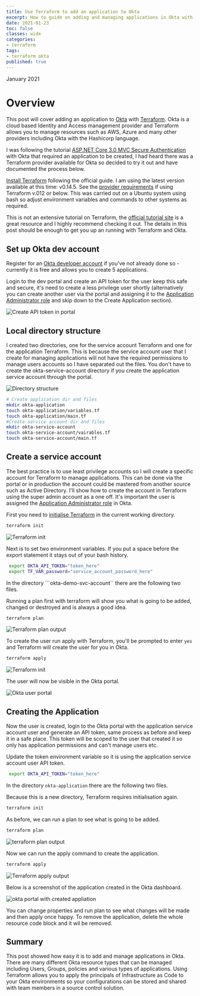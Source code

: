 ```yaml
---
title: Use Terraform to add an application to Okta
excerpt: How to guide on adding and managing applications in Okta with Terraform.
date: 2021-01-23
toc: false
classes: wide
categories:
- terraform
tags:
- terraform okta
published: true
---
```

January 2021

# Overview

This post will cover adding an application to [Okta] with [Terraform].
Okta is a cloud based Identity and Access management provider and Terraform allows you to manage resources such as AWS, Azure and many other providers including Okta with the Hashicorp language.

I was following the tutorial [ASP.NET Core 3.0 MVC Secure Authentication] with Okta that required an application to be created, I had heard there was a Terraform provider available for Okta so decided to try it out and have documented the process below.

[Install Terraform] following the official guide. I am using the latest version available at this time: v0.14.5. See the [provider requirements] if using Terraform v.012 or below.
This was carried out on a Ubuntu system using bash so adjust environment variables and commands to other systems as required.

This is not an extensive tutorial on Terraform, the [official tutorial site] is a great resource and I highly recommend checking it out. The details in this post should be enough to get you up an running with Terraform and Okta.

## Set up Okta dev account

Register for an [Okta developer account] if you've not already done so - currently it is free and allows you to create 5 applications.

Login to the dev portal and create an API token for the user keep this safe and secure, it's need to create a less privilege user shortly (alternatively you can create another user via the portal and assigning it to the [Application Administrator role] and skip down to the Create Application section).

![Create API token in portal](/images/terraform-okta/api-token.png)

## Local directory structure

I created two directories, one for the service account Terraform and one for the application Terraform. This is because the service account user that I create for managing applications will not have the required permissions to manage users accounts so I have separated out the files. You don't have to create the okta-service-account directory if you create the application service account through the portal.

![Directory structure](/images/terraform-okta/tree.png)

```bash
# Create application dir and files
mkdir okta-application
touch okta-application/variables.tf
touch okta-application/main.tf
#Create service account dir and files
mkdir okta-service-account
touch okta-service-account/vairables.tf
touch okta-service-account/main.tf
```

## Create a service account

The best practice is to use least privilege accounts so I will create a specific account for Terraform to manage applications. This can be done via the portal or in production the account could be mastered from another source such as Active Directory. I'll show how to create the account in Terraform using the super admin account as a one off. It's important the user is assigned the [Application Administrator role] in Okta.

First you need to [initialise Terraform] in the current working directory.

```bash
terraform init
```

![Terraform init](/images/terraform-okta/terraform-init.png)

Next is to set two environment variables. If you put a space before the export statement it stays out of your bash history.

```bash
 export OKTA_API_TOKEN="token_here"
 export TF_VAR_password="service_account_password_here"
```

In the directory ```okta-demo-svc-account`` there are the following two files.

<script src="https://gist.github.com/MatthewJDavis/41a04b3a6d29b3eab129df821128a9dd.js"></script>

<script src="https://gist.github.com/MatthewJDavis/03a179d056c33081db5c36a4ad1dbb72.js"></script>

Running a plan first with terraform will show you what is going to be added, changed or destroyed and is always a good idea.

```bash
terraform plan
```

![Terraform plan output](/images/terraform-okta/terraform-plan.png)

To create the user run apply with Terraform, you'll be prompted to enter ```yes``` and Terraform will create the user for you in Okta.

```bash
terraform apply
```

![Terraform init](/images/terraform-okta/terraform-apply.png)

The user will now be visible in the Okta portal.

![Okta user portal](/images/terraform-okta/users.png)

## Creating the Application

Now the user is created, login to the Okta portal with the application service account user and generate an API token, same process as before and keep it in a safe place. This token will be scoped to the user that created it so only has application permissions and can't manage users etc.

Update the token environment variable so it is using the application service account user API token.

```bash
 export OKTA_API_TOKEN="token_here"
```

In the directory ```okta-application``` there are the following two files.

<script src="https://gist.github.com/MatthewJDavis/9741a1ca57c53a682f1378976e2c4f7b.js"></script>

<script src="https://gist.github.com/MatthewJDavis/54f794ff60ed97c77f6ab3bd65067f3e.js"></script>

Because this is a new directory, Terraform requires initialisation again.

```bash
terraform init
```

As before, we can run a plan to see what is going to be added.

```bash
terraform plan
```

![terraform plan output](/images/terraform-okta/terraform-plan-app.png)

Now we can run the apply command to create the application.

```bash
terraform apply
```

![Terraform apply output](/images/terraform-okta/terraform-apply-app.png)

Below is a screenshot of the application created in the Okta dashboard.

![okta portal with created appliation](/images/terraform-okta/apps-portal.png)

You can change properties and run plan to see what changes will be made and then apply once happy. To remove the application, delete the whole resource code block and it wil be removed.

## Summary

This post showed how easy it is to add and manage applications in Okta. There are many different Okta resource types that can be managed including Users, Groups, policies and various types of applications. Using Terraform allows you to apply the principals of Infrastructure as Code to your Okta environments so your configurations can be stored and shared with team members in a source control solution.

[Okta]: https://www.okta.com/
[Terraform]: https://www.terraform.io/
[ASP.NET Core 3.0 MVC Secure Authentication]: https://developer.okta.com/blog/2019/11/15/aspnet-core-3-mvc-secure-authentication
[provider requirements]: https://registry.terraform.io/providers/oktadeveloper/okta/latest/docs#example-usage
[Install Terraform]: https://learn.hashicorp.com/tutorials/terraform/install-cli
[Okta developer account]: https://developer.okta.com/signup/
[Application Administrator role]: https://help.okta.com/en/prod/Content/Topics/Security/administrators-app-admin.htm
[Okta user resource]: https://registry.terraform.io/providers/oktadeveloper/okta/latest/docs/resources/user
[official tutorial site]: https://learn.hashicorp.com/terraform?utm_source=terraform_io
[initialise terraform]: https://www.terraform.io/docs/cli/commands/init.html